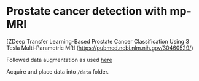 # Prostate cancer detection with mp-MRI

[ZDeep Transfer Learning-Based Prostate Cancer Classification Using 3 Tesla Multi-Parametric MRI (https://pubmed.ncbi.nlm.nih.gov/30460529/)

Followed data augmentation as used [here](https://www.ncbi.nlm.nih.gov/pmc/articles/PMC4890616/pdf/35tmi05-shin-2528162.pdf)

Acquire and place data into `/data` folder.
